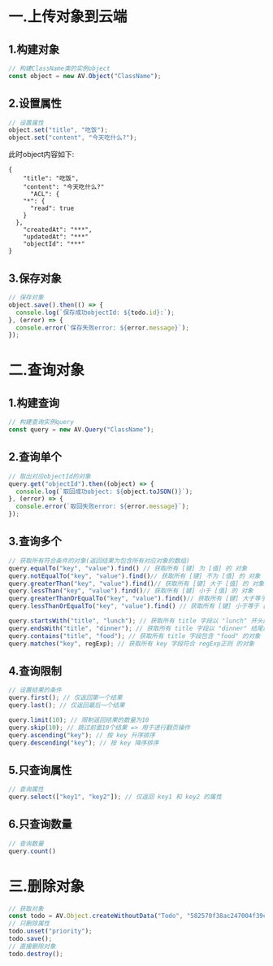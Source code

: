 # 一.上传对象到云端
## 1.构建对象

```javascript
// 构建ClassName类的实例object
const object = new AV.Object("ClassName");
```

## 2.设置属性

```javascript
// 设置属性
object.set("title", "吃饭");
object.set("content", "今天吃什么?");
```
此时object内容如下:
```
{
    "title": "吃饭",
    "content": "今天吃什么?"
      "ACL": {
    "*": {
      "read": true
    }
  },
    "createdAt": "***",
    "updatedAt": "***"
    "objectId": "***"
}
```

## 3.保存对象

```javascript
// 保存对象
object.save().then(() => {
  console.log(`保存成功objectId: ${todo.id}:`);
}, (error) => {
  console.error(`保存失败error: ${error.message}`);
});
```

# 二.查询对象

## 1.构建查询

```javascript
// 构建查询实例query
const query = new AV.Query("ClassName");
```

## 2.查询单个

```javascript
// 取出对应objectId的对象
query.get("objectId").then((object) => {
  console.log(`取回成功object: ${object.toJSON()}`);
}, (error) => {
  console.error(`取回失败error: ${error.message}`);
});
```

## 3.查询多个

```javascript
// 获取所有符合条件的对象(返回结果为包含所有对应对象的数组)
query.equalTo("key", "value").find() // 获取所有 [键] 为 [值] 的 对象
query.notEqualTo("key", "value").find()// 获取所有 [键] 不为 [值] 的 对象
query.greaterThan("key", "value").find()// 获取所有 [键] 大于 [值] 的 对象
query.lessThan("key", "value").find()// 获取所有 [键] 小于 [值] 的 对象
query.greaterThanOrEqualTo("key", "value").find()// 获取所有 [键] 大于等于 [值] 的 对象
query.lessThanOrEqualTo("key", "value").find() // 获取所有 [键] 小于等于 [值] 的 对象

query.startsWith("title", "lunch"); // 获取所有 title 字段以 "lunch" 开头的对象
query.endsWith("title", "dinner"); // 获取所有 title 字段以 "dinner" 结尾的对象
query.contains("title", "food"); // 获取所有 title 字段包含 "food" 的对象 
query.matches("key", regExp); // 获取所有 key 字段符合 regExp正则 的对象
```

## 4.查询限制

```javascript
// 设置结果的条件
query.first(); // 仅返回第一个结果
query.last(); // 仅返回最后一个结果

query.limit(10); // 限制返回结果的数量为10
query.skip(10); // 跳过前面10个结果 => 用于进行翻页操作
query.ascending("key"); // 按 key 升序排序
query.descending("key"); // 按 key 降序排序
```

## 5.只查询属性

```javascript
// 查询属性
query.select(["key1", "key2"]); // 仅返回 key1 和 key2 的属性
```
## 6.只查询数量

```javascript
// 查询数量
query.count()
```
# 三.删除对象

```javascript
// 获取对象
const todo = AV.Object.createWithoutData("Todo", "582570f38ac247004f39c24b");
// 只删除属性
todo.unset("priority");
todo.save();
// 直接删除对象
todo.destroy();

```